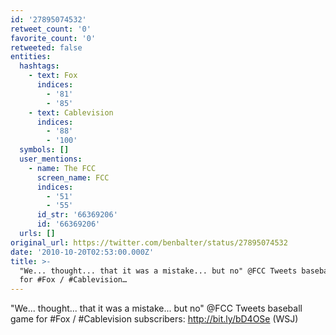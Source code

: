 ```yaml
---
id: '27895074532'
retweet_count: '0'
favorite_count: '0'
retweeted: false
entities:
  hashtags:
    - text: Fox
      indices:
        - '81'
        - '85'
    - text: Cablevision
      indices:
        - '88'
        - '100'
  symbols: []
  user_mentions:
    - name: The FCC
      screen_name: FCC
      indices:
        - '51'
        - '55'
      id_str: '66369206'
      id: '66369206'
  urls: []
original_url: https://twitter.com/benbalter/status/27895074532
date: '2010-10-20T02:53:00.000Z'
title: >-
  "We... thought... that it was a mistake... but no" @FCC Tweets baseball game
  for #Fox / #Cablevision…
---
```


"We... thought... that it was a mistake... but no" @FCC Tweets baseball game for #Fox / #Cablevision subscribers: http://bit.ly/bD4OSe (WSJ)